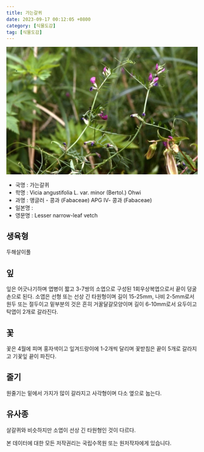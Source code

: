 ```yaml
---
title: 가는갈퀴
date: 2023-09-17 00:12:05 +0800
category: [식물도감]
tag: [식물도감]
---
```




![가는갈퀴](/assets/img/fileUpload/plants/basic/Leguminosae/Vicia/21950/1_th2.JPG)
- 국명 : 가는갈퀴
- 학명 : Vicia angustifolia L. var. minor (Bertol.) Ohwi
- 과명 : 앵글러 - 콩과 (Fabaceae) APG Ⅳ- 콩과 (Fabaceae)
- 일본명 : 
- 영문명 : Lesser narrow-leaf vetch


## 생육형
두해살이풀
## 잎
잎은 어긋나기하며 엽병이 짧고 3-7쌍의 소엽으로 구성된 1회우상복엽으로서 끝이 덩굴손으로 된다. 소엽은 선형 또는 선상 긴 타원형이며 길이 15-25mm, 나비 2-5mm로서 원두 또는 절두이고 밑부분의 것은 흔히 거꿀달걀모양이며 길이 6-10mm로서 요두이고 탁엽이 2개로 갈라진다.
## 꽃
꽃은 4월에 피며 홍자색이고 잎겨드랑이에 1-2개씩 달리며 꽃받침은 끝이 5개로 갈라지고 기꽃잎 끝이 파진다.
## 줄기
원줄기는 밑에서 가지가 많이 갈라지고 사각형이며 다소 옆으로 눕는다.
## 유사종
살갈퀴와 비슷하지만 소엽이 선상 긴 타원형인 것이 다르다.






본 데이터에 대한 모든 저작권리는 국립수목원 또는 원저작자에게 있습니다.
